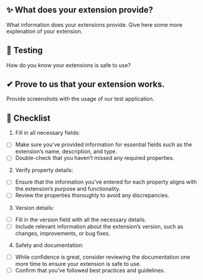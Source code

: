 ## ✨ What does your extension provide?
What information does your extensions provide. Give here some more explenation of your extension.

## 🧪 Testing
How do you know your extensions is safe to use?

## ✔ Prove to us that your extension works.
Provide screenshots with the usage of our test application.

## 📃 Checklist
1) Fill in all necessary fields:
- [ ] Make sure you’ve provided information for essential fields such as the extension’s name, description, and type.
- [ ] Double-check that you haven’t missed any required properties.
    
2) Verify property details:
- [ ] Ensure that the information you’ve entered for each property aligns with the extension’s purpose and functionality.
- [ ] Review the properties thoroughly to avoid any discrepancies.
    
3) Version details:
- [ ] Fill in the version field with all the necessary details.
- [ ] Include relevant information about the extension’s version, such as changes, improvements, or bug fixes.
    
4) Safety and documentation:
- [ ] While confidence is great, consider reviewing the documentation one more time to ensure your extension is safe to use.
- [ ] Confirm that you’ve followed best practices and guidelines.
